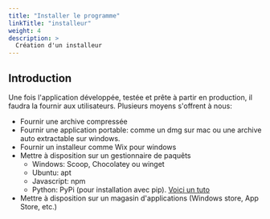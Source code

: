 ```yaml
---
title: "Installer le programme"
linkTitle: "installeur"
weight: 4
description: >
  Création d'un installeur
---
```


## Introduction

Une fois l'application développée, testée et prête à partir en production, il faudra la fournir aux utilisateurs. Plusieurs moyens s'offrent à nous:

- Fournir une archive compressée
- Fournir une application portable: comme un dmg sur mac ou une archive auto extractable sur windows.
- Fournir un installeur comme Wix pour windows
- Mettre à disposition sur un gestionnaire de paquêts
  - Windows: Scoop, Chocolatey ou winget
  - Ubuntu: apt
  - Javascript: npm
  - Python: PyPi (pour installation avec pip). [Voici un tuto](https://medium.com/@joel.barmettler/how-to-upload-your-python-package-to-pypi-65edc5fe9c56)
- Mettre à disposition sur un magasin d'applications (Windows store, App Store, etc.)
